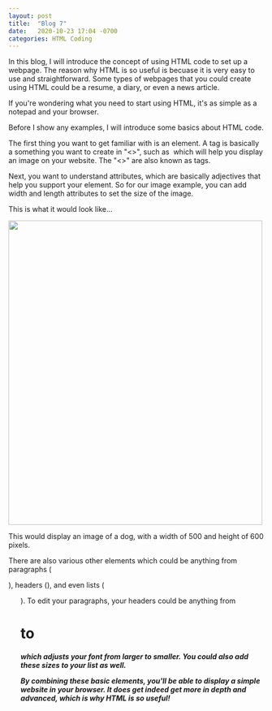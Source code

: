 ```yaml
---
layout: post
title:  "Blog 7"
date:   2020-10-23 17:04 -0700
categories: HTML Coding
---
```


In this blog, I will introduce the concept of using HTML code to set up a webpage. The reason why HTML is so useful is becuase it is very easy to use and straightforward. Some types of webpages that you could create using HTML could be a resume, a diary, or even a news article. 

If you're wondering what you need to start using HTML, it's as simple as a notepad and your browser.

Before I show any examples, I will introduce some basics about HTML code.

The first thing you want to get familiar with is an element. A tag is basically a something you want to create in "<>", such as <img> which will help you display an image on your website. The "<>" are also known as tags.

Next, you want to understand attributes, which are basically adjectives that help you support your element. So for our image example, you can add width and length attributes to set the size of the image.

This is what it would look like...

<img src="img_dog.jpg" width="500" height="600">

This would display an image of a dog, with a width of 500 and height of 600 pixels.

There are also various other elements which could be anything from paragraphs (<p>), headers (<h>), and even lists (<ul>). To edit your paragraphs, your headers could be anything from <h1> to <h5> which adjusts your font from larger to smaller. You could also add these sizes to your list as well.
 
By combining these basic elements, you'll be able to display a simple website in your browser. It does get indeed get more in depth and advanced, which is why HTML is so useful!